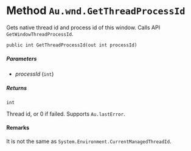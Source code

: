 # Method `Au.wnd.GetThreadProcessId`

Gets native thread id and process id of this window. Calls API `GetWindowThreadProcessId`.

```
public int GetThreadProcessId(out int processId)
```

##### Parameters

- *processId*  (`int`)

##### Returns

`int`

Thread id, or 0 if failed. Supports `Au.lastError`.

#### Remarks

It is not the same as `System.Environment.CurrentManagedThreadId`.